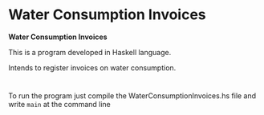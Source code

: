 # Water Consumption Invoices

 **Water Consumption Invoices**
 
This is a program developed in Haskell language.

Intends to register invoices on water consumption.

#
To run the program just compile the WaterConsumptionInvoices.hs file and write `main` at the command line